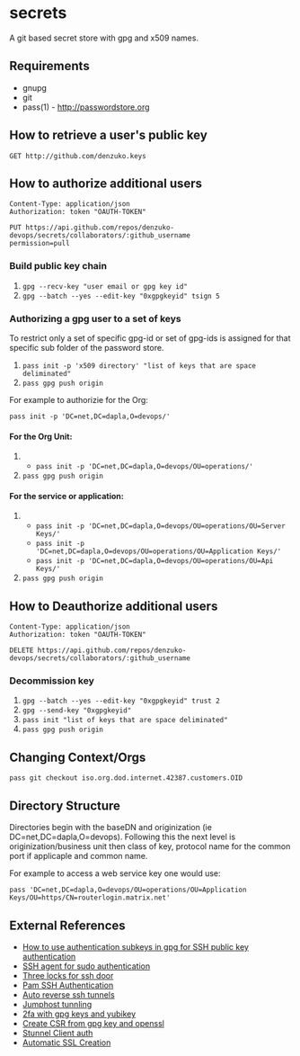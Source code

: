 # secrets

A git based secret store with gpg and x509 names.

## Requirements
   - gnupg
   - git
   - pass(1) - http://passwordstore.org

## How to retrieve a user's public key
```
GET http://github.com/denzuko.keys
```

## How to authorize additional users
```
Content-Type: application/json
Authorization: token "OAUTH-TOKEN"

PUT https://api.github.com/repos/denzuko-devops/secrets/collaborators/:github_username
permission=pull
```

### Build public key chain

1. `gpg --recv-key "user email or gpg key id"`
2. `gpg --batch --yes --edit-key "0xgpgkeyid" tsign 5`

### Authorizing a gpg user to a set of keys

To restrict only a set of specific gpg-id or set of gpg-ids is assigned for that specific sub folder of the password store.

1. `pass init -p 'x509 directory' "list of keys that are space deliminated"`
2. `pass gpg push origin`

For example to authorizie for the Org:

`pass init -p 'DC=net,DC=dapla,O=devops/'`

#### For the Org Unit:

1. * `pass init -p 'DC=net,DC=dapla,O=devops/OU=operations/'`
2. `pass gpg push origin`


#### For the service or application:

1. * `pass init -p 'DC=net,DC=dapla,O=devops/OU=operations/OU=Server Keys/'`
   * `pass init -p 'DC=net,DC=dapla,O=devops/OU=operations/OU=Application Keys/'`
   * `pass init -p 'DC=net,DC=dapla,O=devops/OU=operations/OU=Api Keys/'`
2. `pass gpg push origin`

## How to Deauthorize additional users

```
Content-Type: application/json
Authorization: token "OAUTH-TOKEN"

DELETE https://api.github.com/repos/denzuko-devops/secrets/collaborators/:github_username
```

### Decommission key
1. `gpg --batch --yes --edit-key "0xgpgkeyid" trust 2`
2. `gpg --send-key "0xgpgkeyid"`
3. `pass init "list of keys that are space deliminated"`
4. `pass gpg push origin`

## Changing Context/Orgs
`pass git checkout iso.org.dod.internet.42387.customers.OID`

## Directory Structure

Directories begin with the baseDN and originization (ie DC=net,DC=dapla,O=devops). Following this the next level is originization/business unit then class of key, protocol name for the common port if applicaple and common name.

For example to access a web service key one would use:

```
pass 'DC=net,DC=dapla,O=devops/OU=operations/OU=Application Keys/OU=https/CN=routerlogin.matrix.net'
```

## External References

- [How to use authentication subkeys in gpg for SSH public key authentication](https://gist.github.com/andrewlkho/7373190)
- [SSH agent for sudo authentication](http://evans.io/legacy/posts/ssh-agent-for-sudo-authentication/)
- [Three locks for ssh door](https://www.ibm.com/developerworks/aix/library/au-sshlocks/)
- [Pam SSH Authentication](https://wiki.archlinux.org/index.php/SSH_keys#pam_ssh)
- [Auto reverse ssh tunnels](https://hobo.house/2016/06/20/fun-and-profit-with-reverse-ssh-tunnels-and-autossh/)
- [Jumphost tunnling](https://samsaffron.com/archive/2008/07/02/SSH+Jumphosts+tunneling+and+other+curiosities+)
- [2fa with gpg keys and yubikey](https://karlgrz.com/2fa-gpg-ssh-keys-with-pass-and-yubikey-neo/)
- [Create CSR from gpg key and openssl](http://wiki.cacert.org/ConvertingPgpKeyToCertificate)
- [Stunnel Client auth](http://wiki.cacert.org/StunnelConfiguration)
- [Automatic SSL Creation](https://gist.github.com/denzuko/05c4c51ea451d4196df68ab22b6ca3c6)
